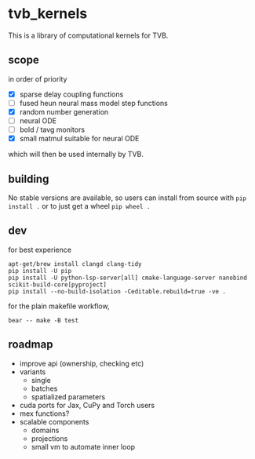 # tvb_kernels

This is a library of computational kernels for TVB.

## scope

in order of priority

- [x] sparse delay coupling functions
- [ ] fused heun neural mass model step functions
- [x] random number generation
- [ ] neural ODE
- [ ] bold / tavg monitors
- [x] small matmul suitable for neural ODE

which will then be used internally by TVB.

## building

No stable versions are available, so users can install from
source with `pip install .` or to just get a wheel `pip wheel .`

## dev

for best experience
```
apt-get/brew install clangd clang-tidy
pip install -U pip
pip install -U python-lsp-server[all] cmake-language-server nanobind scikit-build-core[pyproject]
pip install --no-build-isolation -Ceditable.rebuild=true -ve .
```

for the plain makefile workflow,
```
bear -- make -B test
```
 
## roadmap

- improve api (ownership, checking etc)
- variants
  - single
  - batches
  - spatialized parameters
- cuda ports for Jax, CuPy and Torch users 
- mex functions?
- scalable components
  - domains
  - projections
  - small vm to automate inner loop
